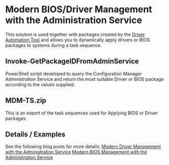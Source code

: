 # Modern BIOS/Driver Management with the Administration Service
This solution is used together with packages created by the [Driver Automation Tool](https://github.com/maurice-daly/DriverAutomationTool) and allows you to dynamically apply drivers or BIOS packages to systems during a task sequence.

## Invoke-GetPackageIDFromAdminService
PowerShell script developed to query the Configuration Manager Administration Service and return the most suitable Driver or BIOS package according to the values supplied.
## MDM-TS.zip
This is an export of the task sequences used for Applying BIOS or Driver packages

## Details / Examples
See the following blog posts for more details:
[Modern Driver Management with the Administration Service](https://www.sysmansquad.com/2020/05/15/modern-driver-management-with-the-administration-service)
[Modern BIOS Management with the Administration Service](https://www.sysmansquad.com/2020/06/18/modern-bios-management-with-the-administration-service/)